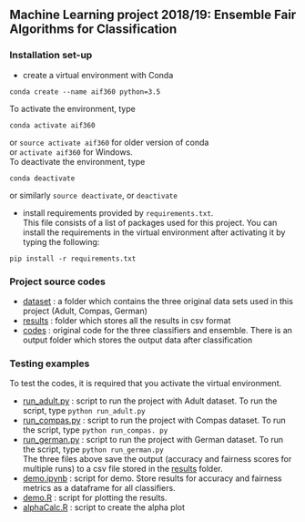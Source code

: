 ## Machine Learning project 2018/19: Ensemble Fair Algorithms for Classification

### Installation set-up

* create a virtual environment with Conda
```
conda create --name aif360 python=3.5
```
To activate the environment, type
```
conda activate aif360
```
or `source activate aif360` for older version of conda\
or `activate aif360` for Windows.\
To deactivate the environment, type
```
conda deactivate
```
or similarly `source deactivate`, or `deactivate`

* install requirements provided by `requirements.txt`.\
This file consists of a list of packages used for this project. You can install the requirements in the virtual environment after activating it by typing the following:
```
pip install -r requirements.txt
```

### Project source codes
* [dataset](dataset/) : a folder which contains the three original data sets used in this project (Adult, Compas, German)
* [results](results/) : folder which stores all the results in csv format
* [codes](codes/) : original code for the three classifiers and ensemble. There is an output folder which stores the output data after classification

### Testing examples
To test the codes, it is required that you activate the virtual environment.
* [run_adult.py](codes/run_adult.py) : script to run the project with Adult dataset. To run the script, type `python run_adult.py`
* [run_compas.py](codes/run_compas.py) : script to run the project with Compas dataset. To run the script, type `python run_compas. py` 
* [run_german.py](codes/run_german.py) : script to run the project with German dataset. To run the script, type `python run_german.py`\
The three files above save the output (accuracy and fairness scores for multiple runs) to a csv file stored in the [results](results/) folder.
* [demo.ipynb](demo.ipynb) : script for demo. Store results for accuracy and fairness metrics as a dataframe for all classifiers.
* [demo.R](demo.R) : script for plotting the results.
* [alphaCalc.R](alphaCalc.R) : script to create the alpha plot
